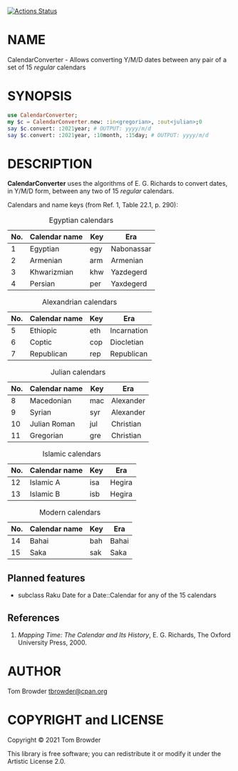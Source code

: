 [![Actions Status](https://github.com/tbrowder/CalendarConverter/workflows/test/badge.svg)](https://github.com/tbrowder/CalendarConverter/actions)

NAME
====

CalendarConverter - Allows converting Y/M/D dates between any pair of a set of 15 *regular* calendars

SYNOPSIS
========

```raku
use CalendarConverter;
my $c = CalendarConverter.new: :in<gregorian>, :out<julian>;0
say $c.convert: :2021year; # OUTPUT: yyyy/m/d
say $c.convert: :2021year, :10month, :15day; # OUTPUT: yyyy/m/d
```

DESCRIPTION
===========

**CalendarConverter** uses the algorithms of E. G. Richards to convert dates, in Y/M/D form, between any two of 15 *regular* calendars.

Calendars and name keys (from Ref. 1, Table 22.1, p. 290):

<table class="pod-table">
<caption>Egyptian calendars</caption>
<thead><tr>
<th>No.</th> <th>Calendar name</th> <th>Key</th> <th>Era</th>
</tr></thead>
<tbody>
<tr> <td>1</td> <td>Egyptian</td> <td>egy</td> <td>Nabonassar</td> </tr> <tr> <td>2</td> <td>Armenian</td> <td>arm</td> <td>Armenian</td> </tr> <tr> <td>3</td> <td>Khwarizmian</td> <td>khw</td> <td>Yazdegerd</td> </tr> <tr> <td>4</td> <td>Persian</td> <td>per</td> <td>Yaxdegerd</td> </tr>
</tbody>
</table>

<table class="pod-table">
<caption>Alexandrian calendars</caption>
<thead><tr>
<th>No.</th> <th>Calendar name</th> <th>Key</th> <th>Era</th>
</tr></thead>
<tbody>
<tr> <td>5</td> <td>Ethiopic</td> <td>eth</td> <td>Incarnation</td> </tr> <tr> <td>6</td> <td>Coptic</td> <td>cop</td> <td>Diocletian</td> </tr> <tr> <td>7</td> <td>Republican</td> <td>rep</td> <td>Republican</td> </tr>
</tbody>
</table>

<table class="pod-table">
<caption>Julian calendars</caption>
<thead><tr>
<th>No.</th> <th>Calendar name</th> <th>Key</th> <th>Era</th>
</tr></thead>
<tbody>
<tr> <td>8</td> <td>Macedonian</td> <td>mac</td> <td>Alexander</td> </tr> <tr> <td>9</td> <td>Syrian</td> <td>syr</td> <td>Alexander</td> </tr> <tr> <td>10</td> <td>Julian Roman</td> <td>jul</td> <td>Christian</td> </tr> <tr> <td>11</td> <td>Gregorian</td> <td>gre</td> <td>Christian</td> </tr>
</tbody>
</table>

<table class="pod-table">
<caption>Islamic calendars</caption>
<thead><tr>
<th>No.</th> <th>Calendar name</th> <th>Key</th> <th>Era</th>
</tr></thead>
<tbody>
<tr> <td>12</td> <td>Islamic A</td> <td>isa</td> <td>Hegira</td> </tr> <tr> <td>13</td> <td>Islamic B</td> <td>isb</td> <td>Hegira</td> </tr>
</tbody>
</table>

<table class="pod-table">
<caption>Modern calendars</caption>
<thead><tr>
<th>No.</th> <th>Calendar name</th> <th>Key</th> <th>Era</th>
</tr></thead>
<tbody>
<tr> <td>14</td> <td>Bahai</td> <td>bah</td> <td>Bahai</td> </tr> <tr> <td>15</td> <td>Saka</td> <td>sak</td> <td>Saka</td> </tr>
</tbody>
</table>

Planned features
----------------

  * subclass Raku Date for a Date::Calendar for any of the 15 calendars

References
----------

1. *Mapping Time: The Calendar and Its History*, E. G. Richards, The Oxford University Press, 2000.

AUTHOR
======

Tom Browder <tbrowder@cpan.org>

COPYRIGHT and LICENSE
=====================

Copyright © 2021 Tom Browder

This library is free software; you can redistribute it or modify it under the Artistic License 2.0.

